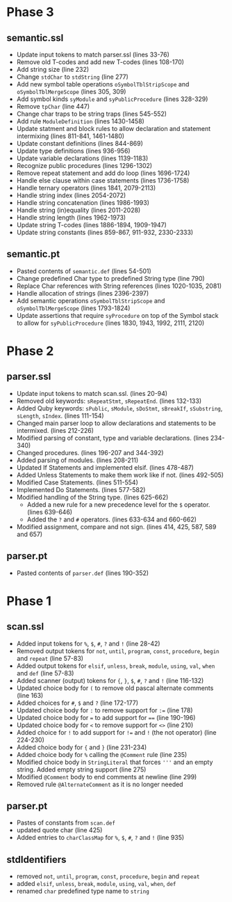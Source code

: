 # Phase 3
## semantic.ssl
- Update input tokens to match parser.ssl (lines 33-76)
- Remove old T-codes and add new T-codes (lines 108-170)
- Add string size (line 232)
- Change `stdChar` to `stdString` (line 277)
- Add new symbol table operations `oSymbolTblStripScope` and `oSymbolTblMergeScope` (lines 305, 309)
- Add symbol kinds `syModule` and `syPublicProcedure` (lines 328-329)
- Remove `tpChar` (line 447)
- Change char traps to be string traps (lines 545-552)
- Add rule `ModuleDefinition` (lines 1430-1458)
- Update statment and block rules to allow declaration and statement intermixing (lines 811-841, 1461-1480)
- Update constant definitions (lines 844-869)
- Update type definitions (lines 936-956)
- Update variable declarations (lines 1139-1183)
- Recognize public procedures (lines 1296-1302)
- Remove repeat statement and add do loop (lines 1696-1724)
- Handle else clause within case statements (lines 1736-1758)
- Handle ternary operators (lines 1841, 2079-2113)
- Handle string index (lines 2054-2072)
- Handle string concatenation (lines 1986-1993)
- Handle string (in)equality (lines 2011-2028)
- Handle string length (lines 1962-1973)
- Update string T-codes (lines 1886-1894, 1909-1947)
- Update string constants (lines 859-867, 911-932, 2330-2333)

## semantic.pt
- Pasted contents of `semantic.def` (lines 54-501)
- Change predefined Char type to predefined String type (line 790)
- Replace Char references with String references (lines 1020-1035, 2081)
- Handle allocation of strings (lines 2396-2397)
- Add semantic operations `oSymbolTblStripScope` and `oSymbolTblMergeScope` (lines 1793-1824)
- Update assertions that require `syProcedure` on top of the Symbol stack to allow for `syPublicProcedure` (lines 1830, 1943, 1992, 2111, 2120)

# Phase 2
## parser.ssl
- Update input tokens to match scan.ssl. (lines 20-94)
- Removed old keywords: `sRepeatStmt`, `sRepeatEnd`. (lines 132-133)
- Added Quby keywords: `sPublic`, `sModule`, `sDoStmt`, `sBreakIf`, `sSubstring`, `sLength`, `sIndex`. (lines 111-154)
- Changed main parser loop to allow declarations and statements to be intermixed. (lines 212-226)
- Modified parsing of constant, type and variable declarations. (lines 234-340)
- Changed procedures. (lines 196-207 and 344-392)
- Added parsing of modules. (lines 208-211)
- Updated If Statements and implemented elsif. (lines 478-487)
- Added Unless Statements to make them work like if not. (lines 492-505)
- Modified Case Statements. (lines 511-554)
- Implemented Do Statements. (lines 577-582)
- Modified handling of the String type. (lines 625-662)
  - Added a new rule for a new precedence level for the `$` operator. (lines 639-646)
  - Added the `?` and `#` operators. (lines 633-634 and 660-662)
- Modified assignment, compare and not sign. (lines 414, 425, 587, 589 and 657)

## parser.pt
- Pasted contents of `parser.def` (lines 190-352)

# Phase 1
## scan.ssl
- Added input tokens for `%`, `$`, `#`, `?` and `!` (line 28-42)
- Removed output tokens for `not`, `until`, `program`, `const`, `procedure`, `begin` and `repeat` (line 57-83)
- Added output tokens for `elsif`, `unless`, `break`, `module`, `using`, `val`, `when` and `def` (line 57-83)
- Added scanner (output) tokens for `{`, `}`, `$`, `#`, `?` and `!` (line 116-132)
- Updated choice body for `(` to remove old pascal alternate comments (line 163) 
- Added choices for `#`, `$` and `?` (line 172-177)
- Updated choice body for `:` to remove support for `:=` (line 178)
- Updated choice body for `=` to add support for `==` (line 190-196)
- Updated choice body for `<` to remove support for `<>` (line 210)
- Added choice for `!` to add support for `!=` and `!` (the not operator) (line 224-230)
- Added choice body for `{` and `}` (line 231-234)
- Added choice body for `%` calling the `@Comment` rule (line 235)
- Modified choice body in `StringLiteral` that forces `'''` and an empty string. Added empty string support (line 275)
- Modified `@Comment` body to end comments at newline (line 299) 
- Removed rule `@AlternateComment` as it is no longer needed
  
## parser.pt
- Pastes of constants from `scan.def` 
- updated quote char (line 425)
- Added entries to `charClassMap` for `%`, `$`, `#`, `?` and `!` (line 935)

## stdIdentifiers
- removed `not`, `until`, `program`, `const`, `procedure`, `begin` and `repeat`
- added `elsif`, `unless`, `break`, `module`, `using`, `val`, `when`, `def`
- renamed `char` predefined type name to `string`
